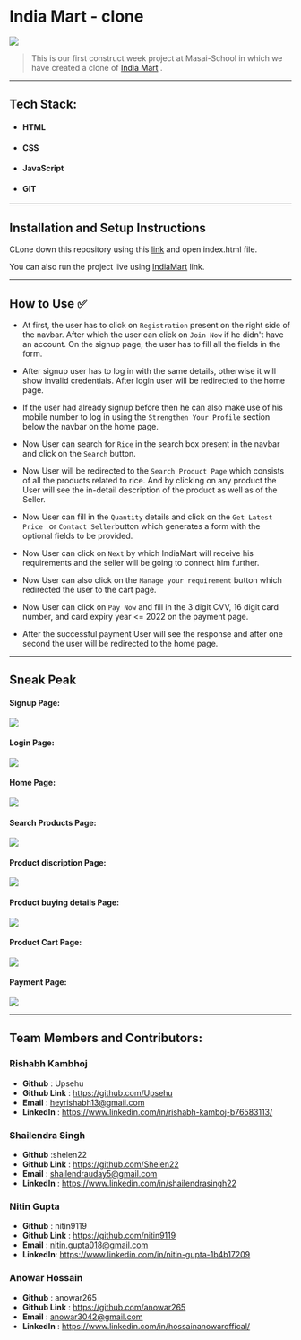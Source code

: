 # India Mart - clone

<img src="https://user-images.githubusercontent.com/16943997/138560458-a56fa67d-102a-4a87-8edf-421dfdf8a6c9.png">

>  This is our first construct week project at Masai-School in which we have created a clone of <a href="https://indiamart.com/">India Mart</a> . 

<hr>

## Tech Stack:
- #### HTML
- #### CSS
- #### JavaScript
- #### GIT

<hr>

## Installation and Setup Instructions
CLone down this repository using this <a href="https://github.com/Upsehu/India-Mart.git">link</a> and open index.html file.

You can also run the project live using <a href="https://upsehu.github.io/India-Mart/">IndiaMart</a> link.

<hr>

## How to Use ✅

- At first, the user has to click on `Registration` present on the right side of the navbar. After which the user can click on `Join Now` if he didn't have an account. On the signup page, the user has to fill all the fields in the form. 

- After signup user has to log in with the same details, otherwise it will show invalid credentials. After login user will be redirected to the home page.

- If the user had already signup before then he can also make use of his mobile number to log in using the `Strengthen Your Profile` section below the navbar on the home page.

- Now User can search for `Rice` in the search box present in the navbar and click on the `Search` button. 

- Now User will be redirected to the `Search Product Page` which consists of all the products related to rice. And by clicking on any product the User will see the in-detail description of the product as well as of the Seller.  

- Now User can fill in the `Quantity` details and click on the `Get Latest Price ` or `Contact Seller`button which generates a form with the optional fields to be provided.

- Now User can click on `Next` by which IndiaMart will receive his requirements and the seller will be going to connect him further.

- Now User can also click on the `Manage your requirement` button which redirected the user to the cart page.

- Now User can click on `Pay Now` and fill in the 3 digit CVV, 16 digit card number, and card expiry year <= 2022 on the payment page.

- After the successful payment User will see the response and after one second the user will be redirected to the home page.

<hr>

## Sneak Peak
#### Signup Page:
<img src="https://user-images.githubusercontent.com/16943997/138561157-8f43311f-a02d-4d33-8858-d73d58301e1a.png"/>


#### Login Page:
<img src="https://user-images.githubusercontent.com/16943997/138561232-9f947515-b14a-4365-bce1-bd88e48e2b7d.png" />


#### Home Page:
<img src="https://user-images.githubusercontent.com/16943997/138560458-a56fa67d-102a-4a87-8edf-421dfdf8a6c9.png" />


#### Search Products Page:
<img src="https://user-images.githubusercontent.com/16943997/138561262-31790170-c388-4ede-97b7-3dae89085c0d.png" />


#### Product discription Page:
<img src="https://user-images.githubusercontent.com/16943997/138561281-ef6c1fbb-c59f-4782-9cd9-cf34068756e4.png" />


#### Product buying details Page:
<img src="https://user-images.githubusercontent.com/16943997/138561487-cc9f18fb-2dfb-4cc6-a786-a99b0c6458c7.png" />

#### Product Cart Page:
<img src = "https://user-images.githubusercontent.com/16943997/138561528-fe3030e7-9f2c-41f6-8764-14fc0a1b44c0.png" />


#### Payment Page:
<img src="https://user-images.githubusercontent.com/16943997/138561541-4a5298ef-c92f-4f69-b4e5-820f4d450fad.png" />




<hr/>

## Team Members and Contributors:

### Rishabh Kambhoj
- **Github** : Upsehu
- **Github Link** : https://github.com/Upsehu
- **Email** : heyrishabh13@gmail.com
- **LinkedIn** : https://www.linkedin.com/in/rishabh-kamboj-b76583113/

### Shailendra Singh
- **Github** :shelen22
- **Github Link** : https://github.com/Shelen22
- **Email** : shailendrauday5@gmail.com
- **LinkedIn** :  https://www.linkedin.com/in/shailendrasingh22

### Nitin Gupta
- **Github** : nitin9119
- **Github Link** : https://github.com/nitin9119
- **Email** : nitin.gupta018@gmail.com
- **LinkedIn**: https://www.linkedin.com/in/nitin-gupta-1b4b17209


### Anowar Hossain
- **Github** : anowar265
- **Github Link** : https://github.com/anowar265
- **Email** : anowar3042@gmail.com
- **LinkedIn** :  https://www.linkedin.com/in/hossainanowaroffical/



